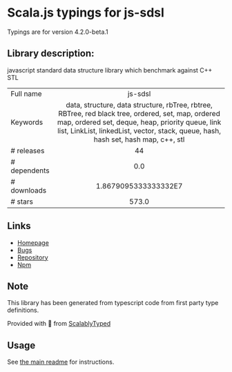 
# Scala.js typings for js-sdsl

Typings are for version 4.2.0-beta.1

## Library description:
javascript standard data structure library which benchmark against C++ STL

|                    |                 |
| ------------------ | :-------------: |
| Full name          | js-sdsl |
| Keywords           | data, structure, data structure, rbTree, rbtree, RBTree, red black tree, ordered, set, map, ordered map, ordered set, deque, heap, priority queue, link list, LinkList, linkedList, vector, stack, queue, hash, hash set, hash map, c++, stl |
| # releases         | 44 |
| # dependents       | 0.0 |
| # downloads        | 1.8679095333333332E7 |
| # stars            | 573.0 |

## Links
- [Homepage](https://js-sdsl.org/)
- [Bugs](https://github.com/js-sdsl/js-sdsl/issues)
- [Repository](https://github.com/js-sdsl/js-sdsl)
- [Npm](https://www.npmjs.com/package/js-sdsl)
    


## Note
This library has been generated from typescript code from first party type definitions.

Provided with :purple_heart: from [ScalablyTyped](https://github.com/oyvindberg/ScalablyTyped)

## Usage
See [the main readme](../../readme.md) for instructions.


